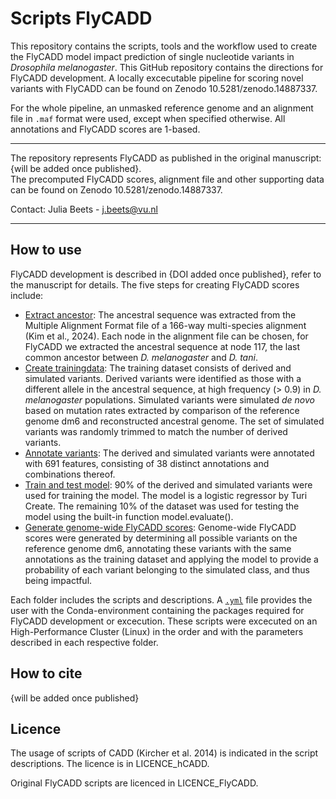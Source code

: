 # Scripts FlyCADD 

This repository contains the scripts, tools and the workflow used to create the FlyCADD model impact prediction of single nucleotide variants in *Drosophila melanogaster*. This GitHub repository contains the directions for FlyCADD development. A locally excecutable pipeline for scoring novel variants with FlyCADD can be found on Zenodo 10.5281/zenodo.14887337. 

For the whole pipeline, an unmasked reference genome and an alignment file in `.maf` format were used, except when specified otherwise. All annotations and FlyCADD scores are 1-based.
______________________________________________________________________________________________________________________
The repository represents FlyCADD as published in the original manuscript: {will be added once published}. </br>
The precomputed FlyCADD scores, alignment file and other supporting data can be found on Zenodo 10.5281/zenodo.14887337. 

Contact: Julia Beets - j.beets@vu.nl 
______________________________________________________________________________________________________________________

## How to use

FlyCADD development is described in {DOI added once published}, refer to the manuscript for details. The five steps for creating FlyCADD scores include:
- [Extract ancestor](1_extract_ancestor/): The ancestral sequence was extracted from the Multiple Alignment Format file of a 166-way multi-species alignment (Kim et al., 2024). Each node in the alignment file can be chosen, for FlyCADD we extracted the ancestral sequence at node 117, the last common ancestor between *D. melanogaster* and *D. tani*. 
- [Create trainingdata](2_create_trainingdata/): The training dataset consists of derived and simulated variants. Derived variants were identified as those with a different allele in the ancestral sequence, at high frequency (> 0.9) in *D. melanogaster* populations. Simulated variants were simulated *de novo* based on mutation rates extracted by comparison of the reference genome dm6 and reconstructed ancestral genome. The set of simulated variants was randomly trimmed to match the number of derived variants.
- [Annotate variants](3_annotate/): The derived and simulated variants were annotated with 691 features, consisting of 38 distinct annotations and combinations thereof.
- [Train and test model](4_train_test_model/): 90% of the derived and simulated variants were used for training the model. The model is a logistic regressor by Turi Create. The remaining 10% of the dataset was used for testing the model using the built-in function model.evaluate().
- [Generate genome-wide FlyCADD scores](5_generate_genome-wide_FlyCADDscores/): Genome-wide FlyCADD scores were generated by determining all possible variants on the reference genome dm6, annotating these variants with the same annotations as the training dataset and applying the model to provide a probability of each variant belonging to the simulated class, and thus being impactful.

Each folder includes the scripts and descriptions. A [`.yml`](FlyCADD-environment.yml) file provides the user with the Conda-environment containing the packages required for FlyCADD development or excecution.
These scripts were excecuted on an High-Performance Cluster (Linux) in the order and with the parameters described in each respective folder.

## How to cite

{will be added once published} 

## Licence
The usage of scripts of CADD (Kircher et al. 2014) is indicated in the script descriptions. The licence is in LICENCE_hCADD.

Original FlyCADD scripts are licenced in LICENCE_FlyCADD.